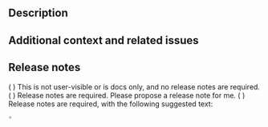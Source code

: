 <!-- Thank you for submitting a pull request! --> 
<!-- Provide an overview of the PR for maintainers and reviewers. -->
## Description



<!-- Provide details that would help an engineer who is unfamiliar with this part of the code. -->
## Additional context and related issues



<!-- Mark the appropriate option with an (x). Propose a release note if you can. -->
## Release notes

( ) This is not user-visible or is docs only, and no release notes are required.
( ) Release notes are required. Please propose a release note for me.
( ) Release notes are required, with the following suggested text:

```markdown
* 
```
